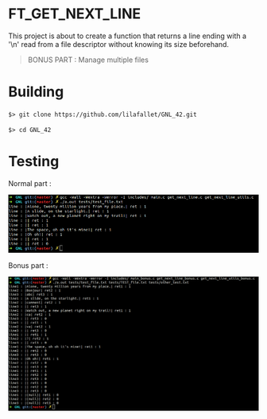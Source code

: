 # FT_GET_NEXT_LINE
This project is about to create a function that returns a line ending with a '\n' read from a file descriptor without knowing its size beforehand.
> BONUS PART : Manage multiple files

# Building

``$> git clone https://github.com/lilafallet/GNL_42.git ``

``$> cd GNL_42``
   
# Testing

Normal part :

![](images/normal_part.png)

Bonus part :

![](images/bonus_part.png)
